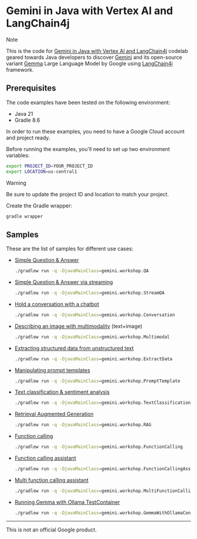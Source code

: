# Gemini in Java with Vertex AI and LangChain4j

> [!NOTE]
> This is the code for [Gemini in Java with Vertex AI and LangChain4j](https://codelabs.developers.google.com/codelabs/gemini-java-developers)
> codelab geared towards Java developers to discover [Gemini](https://deepmind.google/technologies/gemini/) 
> and its open-source variant [Gemma](https://ai.google.dev/gemma) Large Language Model by Google using [LangChain4j](https://docs.langchain4j.dev/) 
> framework. 

## Prerequisites

The code examples have been tested on the following environment:

* Java 21
* Gradle 8.6

In order to run these examples, you need to have a Google Cloud account and project ready.

Before running the examples, you'll need to set up two environment variables:

```bash
export PROJECT_ID=YOUR_PROJECT_ID
export LOCATION=us-central1
```

> [!WARNING]
> Be sure to update the project ID and location to match your project.

Create the Gradle wrapper:

```bash
gradle wrapper
```

## Samples

These are the list of samples for different use cases:

* [Simple Question & Answer](app/src/main/java/gemini/workshop/QA.java)
    ```bash
    ./gradlew run -q -DjavaMainClass=gemini.workshop.QA
    ```
* [Simple Question & Answer via streaming](app/src/main/java/gemini/workshop/QA_Streaming.java)
  ```bash
  ./gradlew run -q -DjavaMainClass=gemini.workshop.StreamQA
  ```
* [Hold a conversation with a chatbot](app/src/main/java/gemini/workshop/Conversation.java)
  ```bash
  ./gradlew run -q -DjavaMainClass=gemini.workshop.Conversation
  ```
* [Describing an image with multimodality](app/src/main/java/gemini/workshop/Multimodal.java) (text+image)
  ```bash
  ./gradlew run -q -DjavaMainClass=gemini.workshop.Multimodal
  ```
* [Extracting structured data from unstructured text](app/src/main/java/gemini/workshop/ExtractData.java)
  ```bash
  ./gradlew run -q -DjavaMainClass=gemini.workshop.ExtractData
  ```
* [Manipulating prompt templates](app/src/main/java/gemini/workshop/PromptTemplate.java)
  ```bash
  ./gradlew run -q -DjavaMainClass=gemini.workshop.PromptTemplate
  ```
* [Text classification & sentiment analysis](app/src/main/java/gemini/workshop/TextClassification.java)
  ```bash
  ./gradlew run -q -DjavaMainClass=gemini.workshop.TextClassification
  ```
* [Retrieval Augmented Generation](app/src/main/java/gemini/workshop/RAG.java)
  ```bash
  ./gradlew run -q -DjavaMainClass=gemini.workshop.RAG
  ```
* [Function calling](app/src/main/java/gemini/workshop/FunctionCalling.java)
  ```bash
  ./gradlew run -q -DjavaMainClass=gemini.workshop.FunctionCalling
  ```
* [Function calling assistant](app/src/main/java/gemini/workshop/FunctionCallingAssistant.java)
  ```bash
  ./gradlew run -q -DjavaMainClass=gemini.workshop.FunctionCallingAssistant
  ```
* [Multi function calling assistant](app/src/main/java/gemini/workshop/MultiFunctionCallingAssistant.java)
  ```bash
  ./gradlew run -q -DjavaMainClass=gemini.workshop.MultiFunctionCallingAssistant
  ```
* [Running Gemma with Ollama TestContainer](app/src/main/java/gemini/workshop/GemmaWithOllamaContainer.java)
  ```bash
  ./gradlew run -q -DjavaMainClass=gemini.workshop.GemmaWithOllamaContainer
  ```

---
This is not an official Google product.
